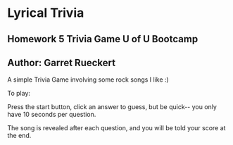 # Lyrical Trivia
## Homework 5 Trivia Game U of U Bootcamp
## Author: Garret Rueckert

A simple Trivia Game involving some rock songs I like :)

To play:

Press the start button, click an answer to guess, but be quick-- you only have 10 seconds per question.

The song is revealed after each question, and you will be told your score at the end.

